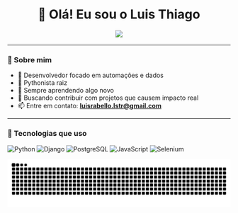 <h1 align="center">👋 Olá! Eu sou o Luis Thiago</h1>

<p align="center">
  <img src="https://readme-typing-svg.herokuapp.com?color=F7F7F7&size=22&center=true&vCenter=true&width=550&lines=Desenvolvedor+Fullstack;Amante+de+automação+e+dados;Pythonista+com+estilo+🕶️" />
</p>

---

### 🚀 Sobre mim

- 🎯 Desenvolvedor focado em automações e dados  
- 🐍 Pythonista raiz  
- 🧠 Sempre aprendendo algo novo  
- 💼 Buscando contribuir com projetos que causem impacto real  
- 📫 Entre em contato: **[luisrabello.lstr@gmail.com](mailto:luisrabello.lstr@gmail.com)**

---

### 🧰 Tecnologias que uso

![Python](https://img.shields.io/badge/-Python-3776AB?style=for-the-badge&logo=python&logoColor=white)
![Django](https://img.shields.io/badge/-Django-092E20?style=for-the-badge&logo=django)
![PostgreSQL](https://img.shields.io/badge/-PostgreSQL-316192?style=for-the-badge&logo=postgresql)
![JavaScript](https://img.shields.io/badge/-JavaScript-F7DF1E?style=for-the-badge&logo=javascript&logoColor=black)
![Selenium](https://img.shields.io/badge/-Selenium-43B02A?style=for-the-badge&logo=selenium&logoColor=white)

<div align="center">
  <img src="https://raw.githubusercontent.com/LuisThiago858/luisthiago/output/snake.svg" alt="Snake animation" />
</div>


